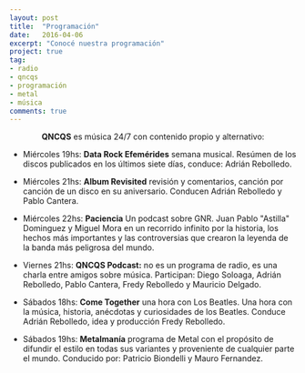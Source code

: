 ```yaml
---
layout: post
title:  "Programación"
date:   2016-04-06
excerpt: "Conocé nuestra programación"
project: true
tag:
- radio 
- qncqs
- programación
- metal
- música
comments: true
---
```


    
<center><b>QNCQS</b> es música 24/7 con contenido propio y alternativo:</center>
     
+ Miércoles 19hs: <b>Data Rock Efemérides</b> semana musical. Resúmen de los discos publicados en los últimos siete días, conduce: Adrián Rebolledo.

+ Miércoles 21hs: <b>Album Revisited</b> revisión y comentarios, canción por canción de un disco en su aniversario. Conducen Adrián Rebolledo y Pablo Cantera.

+ Miércoles 22hs: <b>Paciencia</b> Un podcast sobre GNR. Juan Pablo "Astilla" Dominguez y Miguel Mora en un recorrido infinito por la historia, los hechos más importantes y las controversias que crearon la leyenda de la banda más peligrosa del mundo.

+ Viernes 21hs: <b>QNCQS Podcast:</b> no es un programa de radio, es una charla entre amigos sobre música. Participan: Diego Soloaga, Adrián Rebolledo, Pablo Cantera, Fredy Rebolledo y Mauricio Delgado.

+ Sábados 18hs: <b>Come Together</b> una hora con Los Beatles. Una hora con la música, historia, anécdotas y curiosidades de los Beatles. Conduce Adrián Rebolledo, idea y producción Fredy Rebolledo.

+ Sábados 19hs: <b>Metalmanía</b> programa de Metal con el propósito de difundir el estilo en todas sus variantes y proveniente de cualquier parte el mundo. Conducido por: Patricio Biondelli y Mauro Fernandez.
